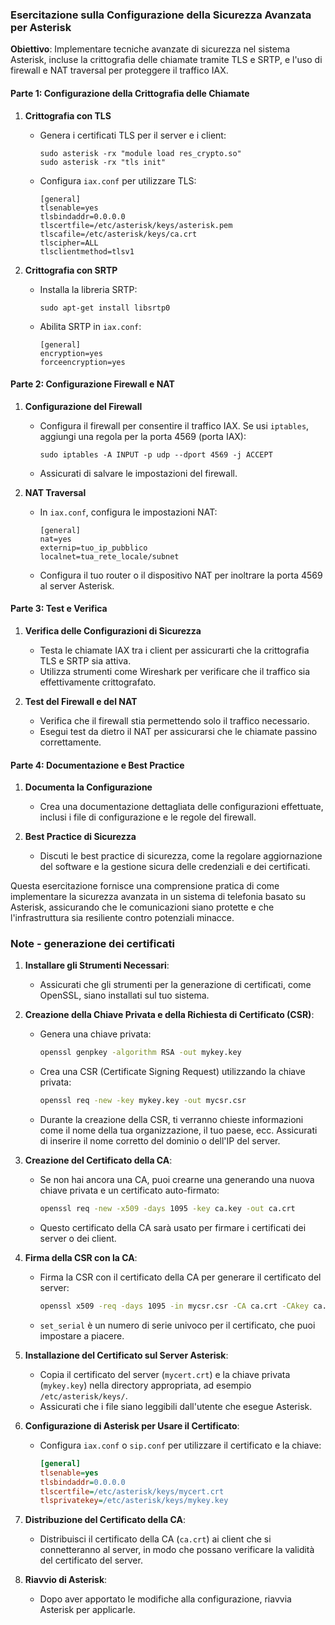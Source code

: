 ### Esercitazione sulla Configurazione della Sicurezza Avanzata per Asterisk

**Obiettivo**: Implementare tecniche avanzate di sicurezza nel sistema Asterisk, incluse la crittografia delle chiamate tramite TLS e SRTP, e l'uso di firewall e NAT traversal per proteggere il traffico IAX.

#### Parte 1: Configurazione della Crittografia delle Chiamate

1. **Crittografia con TLS**
   - Genera i certificati TLS per il server e i client:
     ```
     sudo asterisk -rx "module load res_crypto.so"
     sudo asterisk -rx "tls init"
     ```
   - Configura `iax.conf` per utilizzare TLS:
     ```
     [general]
     tlsenable=yes
     tlsbindaddr=0.0.0.0
     tlscertfile=/etc/asterisk/keys/asterisk.pem
     tlscafile=/etc/asterisk/keys/ca.crt
     tlscipher=ALL
     tlsclientmethod=tlsv1
     ```

2. **Crittografia con SRTP**
   - Installa la libreria SRTP:
     ```
     sudo apt-get install libsrtp0
     ```
   - Abilita SRTP in `iax.conf`:
     ```
     [general]
     encryption=yes
     forceencryption=yes
     ```

#### Parte 2: Configurazione Firewall e NAT

1. **Configurazione del Firewall**
   - Configura il firewall per consentire il traffico IAX. Se usi `iptables`, aggiungi una regola per la porta 4569 (porta IAX):
     ```
     sudo iptables -A INPUT -p udp --dport 4569 -j ACCEPT
     ```
   - Assicurati di salvare le impostazioni del firewall.

2. **NAT Traversal**
   - In `iax.conf`, configura le impostazioni NAT:
     ```
     [general]
     nat=yes
     externip=tuo_ip_pubblico
     localnet=tua_rete_locale/subnet
     ```
   - Configura il tuo router o il dispositivo NAT per inoltrare la porta 4569 al server Asterisk.

#### Parte 3: Test e Verifica

1. **Verifica delle Configurazioni di Sicurezza**
   - Testa le chiamate IAX tra i client per assicurarti che la crittografia TLS e SRTP sia attiva.
   - Utilizza strumenti come Wireshark per verificare che il traffico sia effettivamente crittografato.

2. **Test del Firewall e del NAT**
   - Verifica che il firewall stia permettendo solo il traffico necessario.
   - Esegui test da dietro il NAT per assicurarsi che le chiamate passino correttamente.

#### Parte 4: Documentazione e Best Practice

1. **Documenta la Configurazione**
   - Crea una documentazione dettagliata delle configurazioni effettuate, inclusi i file di configurazione e le regole del firewall.

2. **Best Practice di Sicurezza**
   - Discuti le best practice di sicurezza, come la regolare aggiornazione del software e la gestione sicura delle credenziali e dei certificati.

Questa esercitazione fornisce una comprensione pratica di come implementare la sicurezza avanzata in un sistema di telefonia basato su Asterisk, assicurando che le comunicazioni siano protette e che l'infrastruttura sia resiliente contro potenziali minacce.

### Note - generazione dei certificati

1. **Installare gli Strumenti Necessari**:
   - Assicurati che gli strumenti per la generazione di certificati, come OpenSSL, siano installati sul tuo sistema.

2. **Creazione della Chiave Privata e della Richiesta di Certificato (CSR)**:
   - Genera una chiave privata:
     ```bash
     openssl genpkey -algorithm RSA -out mykey.key
     ```
   - Crea una CSR (Certificate Signing Request) utilizzando la chiave privata:
     ```bash
     openssl req -new -key mykey.key -out mycsr.csr
     ```
   - Durante la creazione della CSR, ti verranno chieste informazioni come il nome della tua organizzazione, il tuo paese, ecc. Assicurati di inserire il nome corretto del dominio o dell'IP del server.

3. **Creazione del Certificato della CA**:
   - Se non hai ancora una CA, puoi crearne una generando una nuova chiave privata e un certificato auto-firmato:
     ```bash
     openssl req -new -x509 -days 1095 -key ca.key -out ca.crt
     ```
   - Questo certificato della CA sarà usato per firmare i certificati dei server o dei client.

4. **Firma della CSR con la CA**:
   - Firma la CSR con il certificato della CA per generare il certificato del server:
     ```bash
     openssl x509 -req -days 1095 -in mycsr.csr -CA ca.crt -CAkey ca.key -set_serial 01 -out mycert.crt
     ```
   - `set_serial` è un numero di serie univoco per il certificato, che puoi impostare a piacere.

5. **Installazione del Certificato sul Server Asterisk**:
   - Copia il certificato del server (`mycert.crt`) e la chiave privata (`mykey.key`) nella directory appropriata, ad esempio `/etc/asterisk/keys/`.
   - Assicurati che i file siano leggibili dall'utente che esegue Asterisk.

6. **Configurazione di Asterisk per Usare il Certificato**:
   - Configura `iax.conf` o `sip.conf` per utilizzare il certificato e la chiave:
     ```ini
     [general]
     tlsenable=yes
     tlsbindaddr=0.0.0.0
     tlscertfile=/etc/asterisk/keys/mycert.crt
     tlsprivatekey=/etc/asterisk/keys/mykey.key
     ```

7. **Distribuzione del Certificato della CA**:
   - Distribuisci il certificato della CA (`ca.crt`) ai client che si connetteranno al server, in modo che possano verificare la validità del certificato del server.

8. **Riavvio di Asterisk**:
   - Dopo aver apportato le modifiche alla configurazione, riavvia Asterisk per applicarle.

